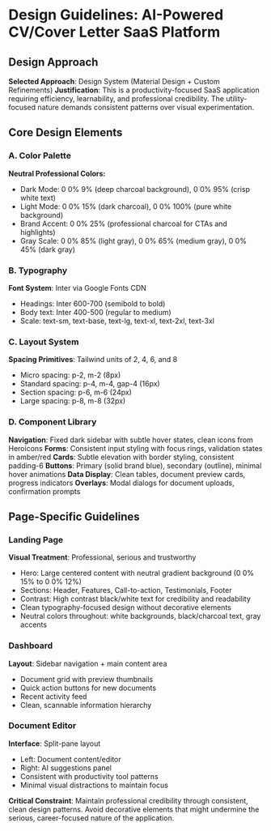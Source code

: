 # Design Guidelines: AI-Powered CV/Cover Letter SaaS Platform

## Design Approach
**Selected Approach**: Design System (Material Design + Custom Refinements)
**Justification**: This is a productivity-focused SaaS application requiring efficiency, learnability, and professional credibility. The utility-focused nature demands consistent patterns over visual experimentation.

## Core Design Elements

### A. Color Palette
**Neutral Professional Colors:**
- Dark Mode: 0 0% 9% (deep charcoal background), 0 0% 95% (crisp white text)
- Light Mode: 0 0% 15% (dark charcoal), 0 0% 100% (pure white background)
- Brand Accent: 0 0% 25% (professional charcoal for CTAs and highlights)
- Gray Scale: 0 0% 85% (light gray), 0 0% 65% (medium gray), 0 0% 45% (dark gray)

### B. Typography
**Font System**: Inter via Google Fonts CDN
- Headings: Inter 600-700 (semibold to bold)
- Body text: Inter 400-500 (regular to medium)  
- Scale: text-sm, text-base, text-lg, text-xl, text-2xl, text-3xl

### C. Layout System
**Spacing Primitives**: Tailwind units of 2, 4, 6, and 8
- Micro spacing: p-2, m-2 (8px)
- Standard spacing: p-4, m-4, gap-4 (16px) 
- Section spacing: p-6, m-6 (24px)
- Large spacing: p-8, m-8 (32px)

### D. Component Library

**Navigation**: Fixed dark sidebar with subtle hover states, clean icons from Heroicons
**Forms**: Consistent input styling with focus rings, validation states in amber/red
**Cards**: Subtle elevation with border styling, consistent padding-6
**Buttons**: Primary (solid brand blue), secondary (outline), minimal hover animations
**Data Display**: Clean tables, document preview cards, progress indicators
**Overlays**: Modal dialogs for document uploads, confirmation prompts

## Page-Specific Guidelines

### Landing Page
**Visual Treatment**: Professional, serious and trustworthy
- Hero: Large centered content with neutral gradient background (0 0% 15% to 0 0% 12%)
- Sections: Header, Features, Call-to-action, Testimonials, Footer
- Contrast: High contrast black/white text for credibility and readability
- Clean typography-focused design without decorative elements
- Neutral colors throughout: white backgrounds, black/charcoal text, gray accents

### Dashboard
**Layout**: Sidebar navigation + main content area
- Document grid with preview thumbnails
- Quick action buttons for new documents
- Recent activity feed
- Clean, scannable information hierarchy

### Document Editor
**Interface**: Split-pane layout
- Left: Document content/editor
- Right: AI suggestions panel
- Consistent with productivity tool patterns
- Minimal visual distractions to maintain focus

**Critical Constraint**: Maintain professional credibility through consistent, clean design patterns. Avoid decorative elements that might undermine the serious, career-focused nature of the application.